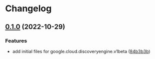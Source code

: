 # Changelog

## [0.1.0](https://github.com/googleapis/google-cloud-python/compare/v0.1.0...v0.1.0) (2022-10-29)


### Features

* add initial files for google.cloud.discoveryengine.v1beta ([84b3b3b](https://github.com/googleapis/google-cloud-python/commit/84b3b3b126dab3e5cbab316350ccc1ca457e8742))

